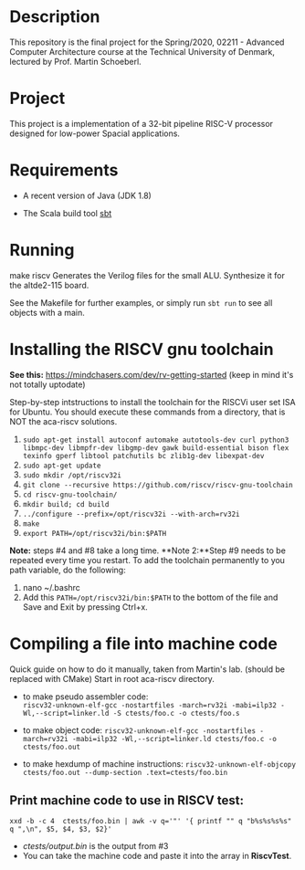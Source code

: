# Description

This repository is the final project for the Spring/2020, 02211 - Advanced Computer Architecture course at the Technical University of Denmark, lectured by Prof. Martin Schoeberl.

# Project

This project is a implementation of a 32-bit pipeline RISC-V processor designed for low-power Spacial applications.

# Requirements

 * A recent version of Java (JDK 1.8)

 * The Scala build tool [sbt](http://www.scala-sbt.org/)

# Running

make riscv
	Generates the Verilog files for the small ALU.
	Synthesize it for the altde2-115 board.

See the Makefile for further examples, or simply run `sbt run` to see all objects with a main.

# Installing the RISCV gnu toolchain

**See this:** https://mindchasers.com/dev/rv-getting-started (keep in mind it's not totally uptodate)

Step-by-step intstructions to install the toolchain for the RISCVi user set ISA for Ubuntu.
You should execute these commands from a directory, that is NOT the aca-riscv solutions.

1. `sudo apt-get install autoconf automake autotools-dev curl python3 libmpc-dev libmpfr-dev libgmp-dev gawk build-essential bison flex texinfo gperf libtool patchutils bc zlib1g-dev libexpat-dev`
2. `sudo apt-get update`
3. `sudo mkdir /opt/riscv32i`
4. `git clone --recursive https://github.com/riscv/riscv-gnu-toolchain`
5. `cd riscv-gnu-toolchain/`
6. `mkdir build; cd build`
7. `../configure --prefix=/opt/riscv32i --with-arch=rv32i`
8. `make`
9. `export PATH=/opt/riscv32i/bin:$PATH`

**Note:** steps #4 and #8 take a long time. 
**Note 2:**Step #9 needs to be repeated every time you restart. To add the toolchain permanently to you path variable, do the following:
1. nano ~/.bashrc
2. Add this `PATH=/opt/riscv32i/bin:$PATH` to the bottom of the file and Save and Exit by pressing Ctrl+x.


# Compiling a file into machine code
Quick guide on how to do it manually, taken from Martin's lab. (should be replaced with CMake)
Start in root aca-riscv directory.
- to make pseudo assembler code:  
`riscv32-unknown-elf-gcc -nostartfiles -march=rv32i -mabi=ilp32 -Wl,--script=linker.ld -S ctests/foo.c -o ctests/foo.s`

- to make object code: 
`riscv32-unknown-elf-gcc -nostartfiles -march=rv32i -mabi=ilp32 -Wl,--script=linker.ld ctests/foo.c -o ctests/foo.out`

- to make hexdump of machine instructions:
`riscv32-unknown-elf-objcopy ctests/foo.out --dump-section .text=ctests/foo.bin`

## Print machine code to use in RISCV test:
`xxd -b -c 4  ctests/foo.bin | awk -v q='"' '{ printf "" q "b%s%s%s%s" q ",\n", $5, $4, $3, $2}'`
- *ctests/output.bin* is the output from #3
- You can take the machine code and paste it into the array in **RiscvTest**.